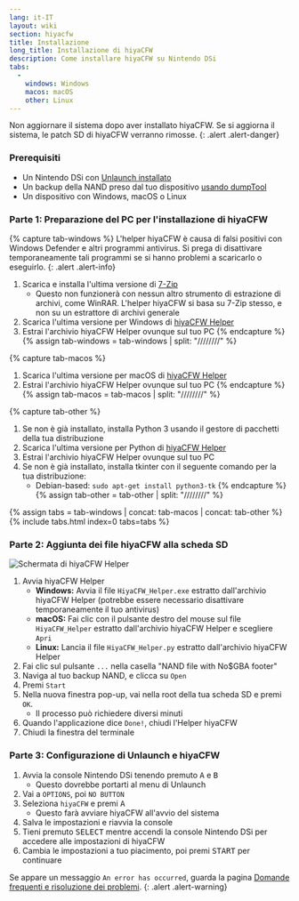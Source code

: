 ```yaml
---
lang: it-IT
layout: wiki
section: hiyacfw
title: Installazione
long_title: Installazione di hiyaCFW
description: Come installare hiyaCFW su Nintendo DSi
tabs:
  - 
    windows: Windows
    macos: macOS
    other: Linux
---
```


Non aggiornare il sistema dopo aver installato hiyaCFW. Se si aggiorna il sistema, le patch SD di hiyaCFW verranno rimosse.
{: .alert .alert-danger}

### Prerequisiti
- Un Nintendo DSi con [Unlaunch installato](https://dsi.cfw.guide/installing-unlaunch)
- Un backup della NAND preso dal tuo dispositivo [usando dumpTool](https://dsi.cfw.guide/dumping-nand)
- Un dispositivo con Windows, macOS o Linux

### Parte 1: Preparazione del PC per l'installazione di hiyaCFW
{% capture tab-windows %}
L'helper hiyaCFW è causa di falsi positivi con Windows Defender e altri programmi antivirus. Si prega di disattivare temporaneamente tali programmi se si hanno problemi a scaricarlo o eseguirlo.
{: .alert .alert-info}

1. Scarica e installa l'ultima versione di [7-Zip](https://www.7-zip.org/download.html)
    - Questo non funzionerà con nessun altro strumento di estrazione di archivi, come WinRAR. L'helper hiyaCFW si basa su 7-Zip stesso, e non su un estrattore di archivi generale
1. Scarica l'ultima versione per Windows di [hiyaCFW Helper](https://github.com/mondul/HiyaCFW-Helper/releases)
1. Estrai l'archivio hiyaCFW Helper ovunque sul tuo PC
{% endcapture %}
{% assign tab-windows = tab-windows | split: "////////" %}

{% capture tab-macos %}
1. Scarica l'ultima versione per macOS di [hiyaCFW Helper](https://github.com/mondul/HiyaCFW-Helper/releases)
1. Estrai l'archivio hiyaCFW Helper ovunque sul tuo PC
{% endcapture %}
{% assign tab-macos = tab-macos | split: "////////" %}

{% capture tab-other %}
1. Se non è già installato, installa Python 3 usando il gestore di pacchetti della tua distribuzione
1. Scarica l'ultima versione per Python di [hiyaCFW Helper](https://github.com/mondul/HiyaCFW-Helper/releases)
1. Estrai l'archivio hiyaCFW Helper ovunque sul tuo PC
1. Se non è già installato, installa tkinter con il seguente comando per la tua distribuzione:
    - Debian-based: `sudo apt-get install python3-tk`
{% endcapture %}
{% assign tab-other = tab-other | split: "////////" %}

{% assign tabs = tab-windows | concat: tab-macos | concat: tab-other %}
{% include tabs.html index=0 tabs=tabs %}

### Parte 2: Aggiunta dei file hiyaCFW alla scheda SD
![Schermata di hiyaCFW Helper](https://image.ibb.co/hhzKRL/Screen-Shot-2018-10-18-at-16-30-18.png)

1. Avvia hiyaCFW Helper
    - **Windows:** Avvia il file `HiyaCFW_Helper.exe` estratto dall'archivio hiyaCFW Helper (potrebbe essere necessario disattivare temporaneamente il tuo antivirus)
    - **macOS:** Fai clic con il pulsante destro del mouse sul file `HiyaCFW_Helper` estratto dall'archivio hiyaCFW Helper e scegliere `Apri`
    - **Linux:** Lancia il file `HiyaCFW_Helper.py` estratto dall'archivio hiyaCFW Helper
1. Fai clic sul pulsante `...` nella casella "NAND file with No$GBA footer"
1. Naviga al tuo backup NAND, e clicca su `Open`
1. Premi `Start`
1. Nella nuova finestra pop-up, vai nella root della tua scheda SD e premi `OK`.
    - Il processo può richiedere diversi minuti
1. Quando l'applicazione dice `Done!`, chiudi l'Helper hiyaCFW
1. Chiudi la finestra del terminale

### Parte 3: Configurazione di Unlaunch e hiyaCFW
1. Avvia la console Nintendo DSi tenendo premuto <kbd class="face">A</kbd> e <kbd class="face">B</kbd>
    - Questo dovrebbe portarti al menu di Unlaunch
1. Vai a `OPTIONS`, poi `NO BUTTON`
1. Seleziona `hiyaCFW` e premi <kbd class="face">A</kbd>
    - Questo farà avviare hiyaCFW all'avvio del sistema
1. Salva le impostazioni e riavvia la console
1. Tieni premuto <kbd>SELECT</kbd> mentre accendi la console Nintendo DSi per accedere alle impostazioni di hiyaCFW
1. Cambia le impostazioni a tuo piacimento, poi premi <kbd>START</kbd> per continuare

Se appare un messaggio `An error has occurred`, guarda la pagina [Domande frequenti e risoluzione dei problemi](faq?faq=why-do-i-get-an-error-has-occurred-message-when-booting-hiyacfw).
{: .alert .alert-warning}
